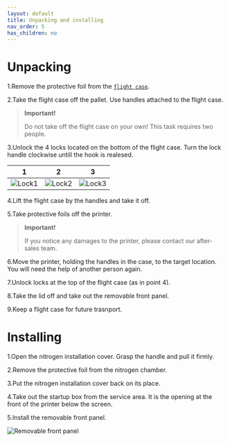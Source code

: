 ```yaml
---
layout: default
title: Unpacking and installing
nav_order: 5
has_children: no
---
```

<h1> Unpacking </h1>

1.Remove the protective foil from the [`flight case`](#Glossary).

2.Take the flight case off the pallet. Use handles attached to the flight case.

> **Important!**
>
> Do not take off the flight case on your own! This task requires two people.

3.Unlock the 4 locks located on the bottom of the flight case. Turn the lock handle clockwise untill the hook is realesed.

| 1  | 2  | 3 |
|:-:|:-:|:-:|
| ![Lock1](/lock1.png)  | ![Lock2](/lock2.png)  | ![Lock3](/lock3.png) |

4.Lift the flight case by the handles and take it off.

5.Take protective foils off the printer. 

> **Important!**
>
> If you notice any damages to the printer, please contact our after-sales team.

6.Move the printer, holding the handles in the case, to the target location. You will need the help of another person again.

7.Unlock locks at the top of the flight case (as in point 4).

8.Take the lid off and take out the removable front panel.

9.Keep a flight case for future trasnport.


<h1> Installing </h1>

1.Open the nitrogen installation cover. Grasp the handle and pull it firmly.

2.Remove the protective foil from the nitrogen chamber.

3.Put the nitrogen installation cover back on its place.

4.Take out the startup box from the service area. It is the opening at the front of the printer below the screen.

5.Install the removable front panel.

![Removable front panel](/removable_front_panel.png)








